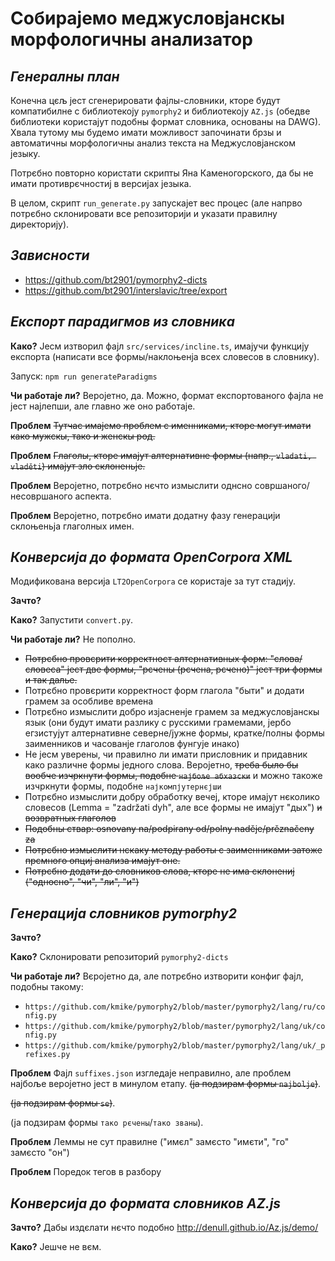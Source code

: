 # Собираjемо меджусловjанскы морфологичны анализатор
## _Генералны план_
Конечна цєљ jест сгенерировати фаjлы-словники, кторе будут компатибилне с библиотекоjу `pymorphy2` и библиотекоjу `AZ.js` (обедве библиотеки користаjут подобны формат словника, основаны на DAWG). Хвала тутому мы будемо имати можливост започинати брзы и автоматичны морфологичны анализ текста на Меджусловjанском jезыку.

Потрєбно повторно користати скрипты Яна Каменогорского, да бы не имати противрєчностиj в версиjах jезыка. 

В целом, скрипт `run_generate.py` запускаjет вес процес (але напрво потрєбно склонировати все репозиториjи и указати правилну директориjу).

## _Зависности_ ##

* https://github.com/bt2901/pymorphy2-dicts
* https://github.com/bt2901/interslavic/tree/export

## _Експорт парадигмов из словника_

**Како?** Jесм изтворил фаjл `src/services/incline.ts`, имаjучи функциjу експорта (написати все формы/наклоњенја всех словесов в словнику).

Запуск: `npm run generateParadigms`

**Чи работаjе ли?** Вероjетно, да. Можно, формат експортованого фаjла не jест наjлепши, але главно же оно работаjе.

**Проблем**
~~Тутчас имаjемо проблем с именниками, кторе могут имати како мужскы, тако и женскы род.~~

**Проблем**
~~Глаголы, кторе имаjут алтернативне формы (напр., `vladati, vladěti`) имаjут зло склоненьjе.~~

**Проблем**
Вероjетно, потрєбно нєчто измыслити однсно совршаного/несовршаного аспекта.

**Проблем**
Вероjетно, потрєбно имати додатну фазу генерациjи склоњеньја глаголных имен.

## _Конверсија до формата OpenCorpora XML_
Модификована версиjа `LT2OpenCorpora` се користаjе за тут стадију.

**Зачто?**

**Како?** Запустити `convert.py`.

**Чи работаjе ли?** Не пополно.
* ~~Потрєбно провєрити корректност алтернативных форм: "слова/словеса" jест две формы, "рєчены (рєчена, рєчено)" jест три формы и так далье.~~
* Потрєбно провєрити корректност форм глагола "быти" и додати грамем за особливе времена
* Потрєбно измыслити добро изjасненjе грамем за меджусловjанскы язык (они будут имати разлику с русскими грамемами, jербо егзистуjут алтернативне северне/jужне формы, кратке/полны формы заименников и часованjе глаголов фунгуjе инако)
* Не jесм уверены, чи правилно ли имати присловник и придавник како различне формы jедного слова. Вероjетно, ~~треба было бы вообче изчркнути формы, подобне `најбоље абхазски`~~ и можно такоже изчркнути формы, подобне `најкомпјутернєјши`
* Потрєбно измыслити добру обработку вечеj, кторе имаjут нєколико словесов (Lemma = "zadržati dyh", але все формы не имаjут "дых") ~~и возвратных глаголов~~
* ~~Подобны ствар: osnovany na/podpirany od/polny naděje/prěznačeny za~~
* ~~Потрєбно измыслити нєкаку методу работы с заименниками затоже прємного опциj анализа имаjут оне.~~
* ~~Потрєбно додати до словников слова, кторе не има склонениj ("односно", "чи", "ли", "и")~~

## _Генерациjа словников pymorphy2_

**Зачто?**

**Како?** Склонировати репозиторий `pymorphy2-dicts`

**Чи работаjе ли?** Вєројетно да, але потрєбно изтворити конфиг фаjл, подобны такому:
* `https://github.com/kmike/pymorphy2/blob/master/pymorphy2/lang/ru/config.py`
* `https://github.com/kmike/pymorphy2/blob/master/pymorphy2/lang/uk/config.py`
* `https://github.com/kmike/pymorphy2/blob/master/pymorphy2/lang/uk/_prefixes.py`

**Проблем**
Фаjл `suffixes.json` изгледаjе неправилно, але проблем најбоље вероjетно jест в минулом етапу.
~~(jа подзирам формы `najbolje`)~~.

~~(jа подзирам формы `se`)~~.

(jа подзирам формы `тако рєчены`/`тако званы`).

**Проблем**
Леммы не сут правилне ("имєл" замєсто "имєти", "го" замєсто "он")

**Проблем**
Поредок тегов в разбору

## _Конверсија до формата словников AZ.js_

**Зачто?** Дабы издєлати нєчто подобно http://denull.github.io/Az.js/demo/

**Како?** Jешче не вєм.

